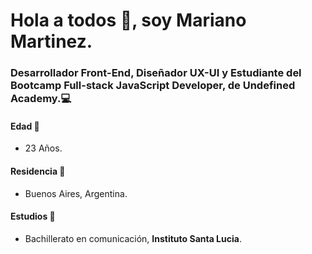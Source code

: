# Hola a todos :wave:, soy Mariano Martinez.

### Desarrollador **Front-End**, Diseñador **UX-UI** y Estudiante del Bootcamp **Full-stack JavaScript Developer**, de **Undefined Academy**.:computer:

#### Edad :older_man:
* 23 Años.

#### Residencia :moyai:
* Buenos Aires, Argentina.

#### Estudios :blue_book:
* Bachillerato en comunicación, **Instituto Santa Lucia**.


